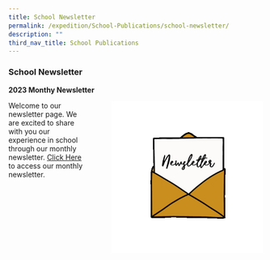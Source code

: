 ```yaml
---
title: School Newsletter
permalink: /expedition/School-Publications/school-newsletter/
description: ""
third_nav_title: School Publications
---
```

### School Newsletter
**2023 Monthy Newsletter**

 <img src="/images/Newsletter.gif" style="width:300px;height:300px;margin-left:50px;" align="right">Welcome to our newsletter page. We are excited to share with you our experience in school through our monthly newsletter.  [Click Here](https://heyzine.com/flip-book/4e0c7d3db7.html)  to access our monthly newsletter.